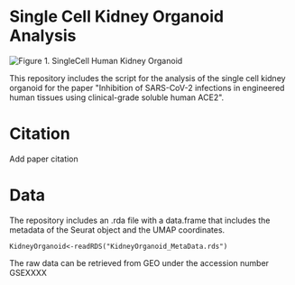 # Single Cell Kidney Organoid Analysis

![**Figure 1.** SingleCell Human Kidney Organoid ](https://github.com/jpromeror/EventPointer/blob/master/vignettes/Figure1.png)

This repository includes the script for the analysis of the single cell kidney organoid for the paper "Inhibition of SARS-CoV-2 infections in engineered human tissues using clinical-grade soluble human ACE2".

# Citation
Add paper citation

# Data
The repository includes an .rda file with a data.frame that includes the metadata of the Seurat object and the UMAP coordinates.

```{r, eval=FALSE}
KidneyOrganoid<-readRDS("KidneyOrganoid_MetaData.rds")
```

The raw data can be retrieved from GEO under the accession number GSEXXXX
